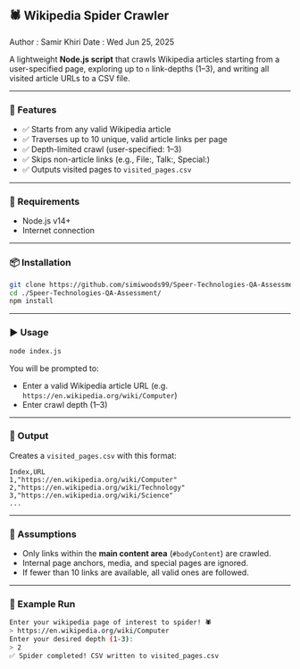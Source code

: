 ## 🕷️ Wikipedia Spider Crawler
Author : Samir Khiri
Date : Wed Jun 25, 2025

A lightweight **Node.js script** that crawls Wikipedia articles starting from a user-specified page, exploring up to `n` link-depths (1–3), and writing all visited article URLs to a CSV file.

---

### 📌 Features

* ✅ Starts from any valid Wikipedia article
* ✅ Traverses up to 10 unique, valid article links per page
* ✅ Depth-limited crawl (user-specified: 1–3)
* ✅ Skips non-article links (e.g., File:, Talk:, Special:)
* ✅ Outputs visited pages to `visited_pages.csv`

---

### 🧰 Requirements

* Node.js v14+
* Internet connection

---

### 📦 Installation

```bash
git clone https://github.com/simiwoods99/Speer-Technologies-QA-Assessment.git
cd ./Speer-Technologies-QA-Assessment/
npm install
```

---

### ▶️ Usage

```bash
node index.js
```

You will be prompted to:

* Enter a valid Wikipedia article URL (e.g. `https://en.wikipedia.org/wiki/Computer`)
* Enter crawl depth (1–3)

---

### 📝 Output

Creates a `visited_pages.csv` with this format:

```csv
Index,URL
1,"https://en.wikipedia.org/wiki/Computer"
2,"https://en.wikipedia.org/wiki/Technology"
3,"https://en.wikipedia.org/wiki/Science"
...
```

---

### 📒 Assumptions

* Only links within the **main content area** (`#bodyContent`) are crawled.
* Internal page anchors, media, and special pages are ignored.
* If fewer than 10 links are available, all valid ones are followed.

---

### 🧪 Example Run

```bash
Enter your wikipedia page of interest to spider! 🕷️ 
> https://en.wikipedia.org/wiki/Computer
Enter your desired depth (1-3): 
> 2
✅ Spider completed! CSV written to visited_pages.csv
```

